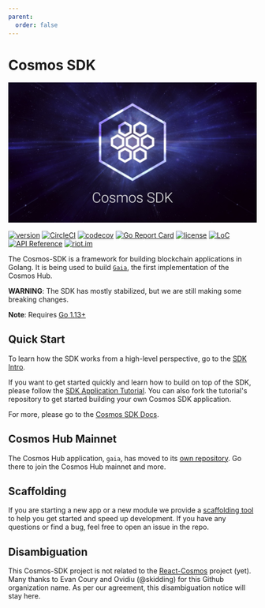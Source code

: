 ```yaml
---
parent:
  order: false
---
```


# Cosmos SDK

![banner](docs/cosmos-sdk-image.jpg)

[![version](https://img.shields.io/github/tag/cosmos/cosmos-sdk.svg)](https://github.com/cosmos/cosmos-sdk/releases/latest)
[![CircleCI](https://circleci.com/gh/cosmos/cosmos-sdk/tree/master.svg?style=shield)](https://circleci.com/gh/cosmos/cosmos-sdk/tree/master)
[![codecov](https://codecov.io/gh/cosmos/cosmos-sdk/branch/master/graph/badge.svg)](https://codecov.io/gh/cosmos/cosmos-sdk)
[![Go Report Card](https://goreportcard.com/badge/github.com/cosmos/cosmos-sdk)](https://goreportcard.com/report/github.com/cosmos/cosmos-sdk)
[![license](https://img.shields.io/github/license/cosmos/cosmos-sdk.svg)](https://github.com/cosmos/cosmos-sdk/blob/master/LICENSE)
[![LoC](https://tokei.rs/b1/github/cosmos/cosmos-sdk)](https://github.com/cosmos/cosmos-sdk)
[![API Reference](https://godoc.org/github.com/cosmos/cosmos-sdk?status.svg)](https://godoc.org/github.com/cosmos/cosmos-sdk)
[![riot.im](https://img.shields.io/badge/riot.im-JOIN%20CHAT-green.svg)](https://riot.im/app/#/room/#cosmos-sdk:matrix.org)

The Cosmos-SDK is a framework for building blockchain applications in Golang.
It is being used to build [`Gaia`](https://github.com/cosmos/gaia), the first implementation of the Cosmos Hub.

**WARNING**: The SDK has mostly stabilized, but we are still making some
breaking changes.

**Note**: Requires [Go 1.13+](https://golang.org/dl/)

## Quick Start

To learn how the SDK works from a high-level perspective, go to the [SDK Intro](./docs/intro/intro.md).

If you want to get started quickly and learn how to build on top of the SDK, please follow the [SDK Application Tutorial](https://github.com/cosmos/sdk-application-tutorial). You can also fork the tutorial's repository to get started building your own Cosmos SDK application.

For more, please go to the [Cosmos SDK Docs](./docs/).

## Cosmos Hub Mainnet

The Cosmos Hub application, `gaia`, has moved to its [own repository](https://github.com/cosmos/gaia). Go there to join the Cosmos Hub mainnet and more.

## Scaffolding

If you are starting a new app or a new module we provide a [scaffolding tool](https://github.com/cosmos/scaffold) to help you get started and speed up development. If you have any questions or find a bug, feel free to open an issue in the repo.

## Disambiguation

This Cosmos-SDK project is not related to the [React-Cosmos](https://github.com/react-cosmos/react-cosmos) project (yet). Many thanks to Evan Coury and Ovidiu (@skidding) for this Github organization name. As per our agreement, this disambiguation notice will stay here.
